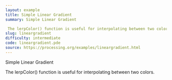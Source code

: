 ```yaml
---
layout: example
title: Simple Linear Gradient
summary: Simple Linear Gradient 

 The lerpColor() function is useful for interpolating between two colors
slug: lineargradient
difficulty: intermediate
code: lineargradient.pde
source: https://processing.org/examples/lineargradient.html
---
```


Simple Linear Gradient 

 The lerpColor() function is useful for interpolating between two colors.
